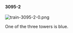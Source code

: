 #### 3095-2
![train-3095-2-0.png](https://github.com/lil-lab/nlvr/raw/master/nlvr/train/images/27/train-3095-2-0.png "train-3095-2-0.png")

One of the three towers is blue.